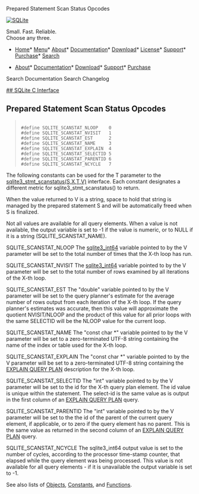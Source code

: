 




Prepared Statement Scan Status Opcodes




[![SQLite](../images/sqlite370_banner.gif)](../index.html)


Small. Fast. Reliable.  
Choose any three.


* [Home](../index.html)* [Menu](javascript:void(0))* [About](../about.html)* [Documentation](../docs.html)* [Download](../download.html)* [License](../copyright.html)* [Support](../support.html)* [Purchase](../prosupport.html)* [Search](javascript:void(0))




* [About](../about.html)* [Documentation](../docs.html)* [Download](../download.html)* [Support](../support.html)* [Purchase](../prosupport.html)






Search Documentation
Search Changelog









[## SQLite C Interface](../c3ref/intro.html)
## Prepared Statement Scan Status Opcodes




> ```
> 
> #define SQLITE_SCANSTAT_NLOOP    0
> #define SQLITE_SCANSTAT_NVISIT   1
> #define SQLITE_SCANSTAT_EST      2
> #define SQLITE_SCANSTAT_NAME     3
> #define SQLITE_SCANSTAT_EXPLAIN  4
> #define SQLITE_SCANSTAT_SELECTID 5
> #define SQLITE_SCANSTAT_PARENTID 6
> #define SQLITE_SCANSTAT_NCYCLE   7
> 
> ```



The following constants can be used for the T parameter to the
[sqlite3\_stmt\_scanstatus(S,X,T,V)](../c3ref/stmt_scanstatus.html) interface. Each constant designates a
different metric for sqlite3\_stmt\_scanstatus() to return.


When the value returned to V is a string, space to hold that string is
managed by the prepared statement S and will be automatically freed when
S is finalized.


Not all values are available for all query elements. When a value is
not available, the output variable is set to \-1 if the value is numeric,
or to NULL if it is a string (SQLITE\_SCANSTAT\_NAME).




SQLITE\_SCANSTAT\_NLOOP
The [sqlite3\_int64](../c3ref/int64.html) variable pointed to by the V parameter will be
set to the total number of times that the X\-th loop has run.



SQLITE\_SCANSTAT\_NVISIT
The [sqlite3\_int64](../c3ref/int64.html) variable pointed to by the V parameter will be set
to the total number of rows examined by all iterations of the X\-th loop.



SQLITE\_SCANSTAT\_EST
The "double" variable pointed to by the V parameter will be set to the
query planner's estimate for the average number of rows output from each
iteration of the X\-th loop. If the query planner's estimates was accurate,
then this value will approximate the quotient NVISIT/NLOOP and the
product of this value for all prior loops with the same SELECTID will
be the NLOOP value for the current loop.



SQLITE\_SCANSTAT\_NAME
The "const char \*" variable pointed to by the V parameter will be set
to a zero\-terminated UTF\-8 string containing the name of the index or table
used for the X\-th loop.



SQLITE\_SCANSTAT\_EXPLAIN
The "const char \*" variable pointed to by the V parameter will be set
to a zero\-terminated UTF\-8 string containing the [EXPLAIN QUERY PLAN](../eqp.html)
description for the X\-th loop.



SQLITE\_SCANSTAT\_SELECTID
The "int" variable pointed to by the V parameter will be set to the
id for the X\-th query plan element. The id value is unique within the
statement. The select\-id is the same value as is output in the first
column of an [EXPLAIN QUERY PLAN](../eqp.html) query.



SQLITE\_SCANSTAT\_PARENTID
The "int" variable pointed to by the V parameter will be set to the
the id of the parent of the current query element, if applicable, or
to zero if the query element has no parent. This is the same value as
returned in the second column of an [EXPLAIN QUERY PLAN](../eqp.html) query.



SQLITE\_SCANSTAT\_NCYCLE
The sqlite3\_int64 output value is set to the number of cycles,
according to the processor time\-stamp counter, that elapsed while the
query element was being processed. This value is not available for
all query elements \- if it is unavailable the output variable is
set to \-1\.



See also lists of
 [Objects](../c3ref/objlist.html),
 [Constants](../c3ref/constlist.html), and
 [Functions](../c3ref/funclist.html).


